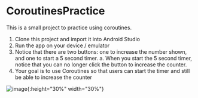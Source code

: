 # CoroutinesPractice

This is a small project to practice using coroutines.

1. Clone this project and import it into Android Studio
2. Run the app on your device / emulator
3. Notice that there are two buttons: one to increase the number shown, and one to start a 5 second timer.
  a. When you start the 5 second timer, notice that you can no longer click the button to increase the counter.
4. Your goal is to use Coroutines so that users can start the timer and still be able to increase the counter

![image](https://user-images.githubusercontent.com/5016806/136843466-bf20d65b-c4bb-4896-9246-0a4ef0d43b43.png){:height="30%" width="30%"}
